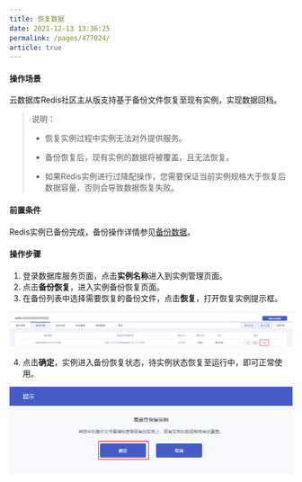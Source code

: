 ```yaml
---
title: 恢复数据
date: 2021-12-13 13:36:25
permalink: /pages/477024/
article: true
---
```


#### 操作场景

云数据库Redis社区主从版支持基于备份文件恢复至现有实例，实现数据回档。

> 说明：
>
> - 恢复实例过程中实例无法对外提供服务。
>
> - 备份恢复后，现有实例的数据将被覆盖，且无法恢复。
>
> - 如果Redis实例进行过降配操作，您需要保证当前实例规格大于恢复后数据容量，否则会导致数据恢复失败。

#### 前置条件

Redis实例已备份完成，备份操作详情参见[备份数据](./00.备份数据.md)。

#### 操作步骤

1. 登录数据库服务页面，点击**实例名称**进入到实例管理页面。
2. 点击**备份恢复**，进入实例备份恢复页面。
3. 在备份列表中选择需要恢复的备份文件，点击**恢复**，打开恢复实例提示框。

![030](../../pics/030.png)

4. 点击**确定**，实例进入备份恢复状态，待实例状态恢复至运行中，即可正常使用。

![031](../../pics/031.png)

